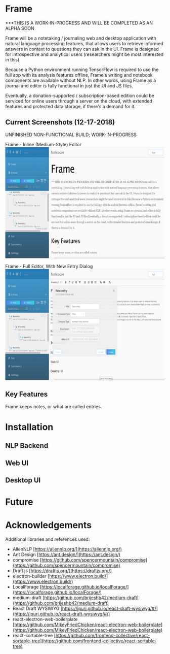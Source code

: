 # Frame

***THIS IS A WORK-IN-PROGRESS AND WILL BE COMPLETED AS AN ALPHA SOON

Frame will be a notetaking / journaling web and desktop application with natural language processing features, that allows users to retrieve informed answers in context to questions they can ask in the UI. Frame is designed for introspective and analytical users (researchers might be most interested in this).

Because a Python environment running TensorFlow is required to use the full app with its analysis features offline, Frame's writing and notebook components are available without NLP. In other words, using Frame as a journal and editor is fully functional in just the UI and JS files.

 Eventually, a donation-supported / subscription-based edition could be serviced for online users through a server on the cloud, with extended features and protected data storage, if there's a demand for it.

## Current Screenshots (12-17-2018)

UNFINISHED NON-FUNCTIONAL BUILD; WORK-IN-PROGRESS

Frame - Inline (Medium-Style) Editor
<img src="screenshots/frame-screenshot-1.png" height="350" alt="Frame - Inline (Medium-Style) Editor screenshot"/>

Frame - Full Editor, With New Entry Dialog 
<img src="screenshots/frame-screenshot-2.png" height="350" alt="Frame - Full Editor, Menu Collapsed screenshot"/>

## Key Features

Frame keeps notes, or what are called entries.

# Installation

## NLP Backend

## Web UI

## Desktop UI

# Future

# Acknowledgements

Additional libraries and references used:

- AllenNLP [https://allennlp.org/](https://allennlp.org/)
- Ant Design [https://ant.design/](https://ant.design/)
- compromise [https://github.com/spencermountain/compromise](https://github.com/spencermountain/compromise)
- Draft.js [https://draftjs.org/](https://draftjs.org/)
- electron-builder [https://www.electron.build/](https://www.electron.build/)
- LocalForage [https://localforage.github.io/localForage/](https://localforage.github.io/localForage/)
- medium-draft [https://github.com/brijeshb42/medium-draft](https://github.com/brijeshb42/medium-draft)
- React Draft WYSIWYG [https://jpuri.github.io/react-draft-wysiwyg/#/](https://jpuri.github.io/react-draft-wysiwyg/#/)
- react-electron-web-boilerplate [https://github.com/MikeyFriedChicken/react-electron-web-boilerplate](https://github.com/MikeyFriedChicken/react-electron-web-boilerplate)
- react-sortable-tree [https://github.com/frontend-collective/react-sortable-tree](https://github.com/frontend-collective/react-sortable-tree)